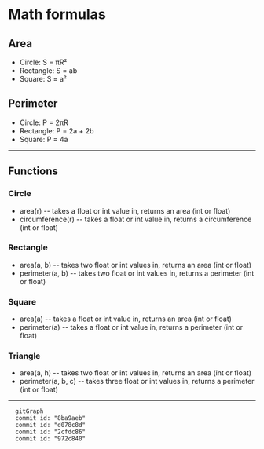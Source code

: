 # Math formulas
## Area
- Circle: S = πR²
- Rectangle: S = ab
- Square: S = a²

## Perimeter
- Circle: P = 2πR
- Rectangle: P = 2a + 2b
- Square: P = 4a

----

## Functions

### Circle 
- area(r) -- takes a float or int value in, returns an area (int or float)
- circumference(r) -- takes a float or int value in, returns a circumference (int or float)

### Rectangle
- area(a, b) -- takes two float or int values in, returns an area (int or float)
- perimeter(a, b) -- takes two float or int values in, returns a perimeter (int or float)

### Square
- area(a) -- takes a float or int value in, returns an area (int or float)
- perimeter(a) -- takes a float or int value in, returns a perimeter (int or float)

### Triangle 
- area(a, h) -- takes two float or int values in, returns an area (int or float)
- perimeter(a, b, c) -- takes three float or int values in, returns a perimeter (int or float)

----

```mermaid
  gitGraph
  commit id: "8ba9aeb"
  commit id: "d078c8d"
  commit id: "2cfdc86"
  commit id: "972c840"
```